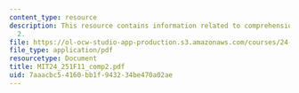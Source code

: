 ```yaml
---
content_type: resource
description: This resource contains information related to comprehension exercise
  2.
file: https://ol-ocw-studio-app-production.s3.amazonaws.com/courses/24-251-introduction-to-philosophy-of-language-fall-2011/7aaacbc54160bb1f943234be470a02ae_MIT24_251F11_comp2.pdf
file_type: application/pdf
resourcetype: Document
title: MIT24_251F11_comp2.pdf
uid: 7aaacbc5-4160-bb1f-9432-34be470a02ae
---
```

